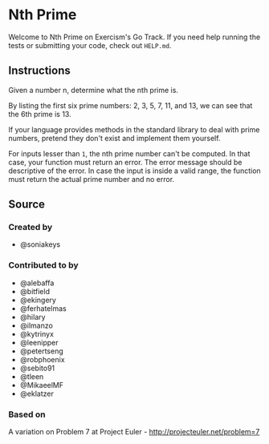 # Nth Prime

Welcome to Nth Prime on Exercism's Go Track.
If you need help running the tests or submitting your code, check out `HELP.md`.

## Instructions

Given a number n, determine what the nth prime is.

By listing the first six prime numbers: 2, 3, 5, 7, 11, and 13, we can see that
the 6th prime is 13.

If your language provides methods in the standard library to deal with prime
numbers, pretend they don't exist and implement them yourself.

For inputs lesser than `1`, the nth prime number can't be computed. In that case, your function must return an error. The error message should be descriptive of the error. In case the input is inside a valid range, the function must return the actual prime number and no error.

## Source

### Created by

- @soniakeys

### Contributed to by

- @alebaffa
- @bitfield
- @ekingery
- @ferhatelmas
- @hilary
- @ilmanzo
- @kytrinyx
- @leenipper
- @petertseng
- @robphoenix
- @sebito91
- @tleen
- @MikaeelMF
- @eklatzer

### Based on

A variation on Problem 7 at Project Euler - http://projecteuler.net/problem=7